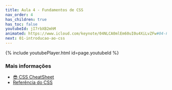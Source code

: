 ```yaml
---
title: Aula 4 - Fundamentos de CSS
nav_order: 4
has_children: true
has_toc: false
youtubeId: jI7rbXB2mhM
animated: https://www.icloud.com/keynote/04NLCA0mlEm60uI0u4XiLvZFw#04-Fundamentos-de-CSS
next: 01-introducao-ao-css
---
```


{% include youtubePlayer.html id=page.youtubeId %}

### Mais informações

<ul>
  <li><a href="https://htmlcheatsheet.com/css" target="_blank">😎  CSS CheatSheet</a></li>
  <li><a href="https://developer.mozilla.org/pt-BR/docs/Web/CSS/Reference" target="_blank">Referência do CSS</a></li>
</ul>

